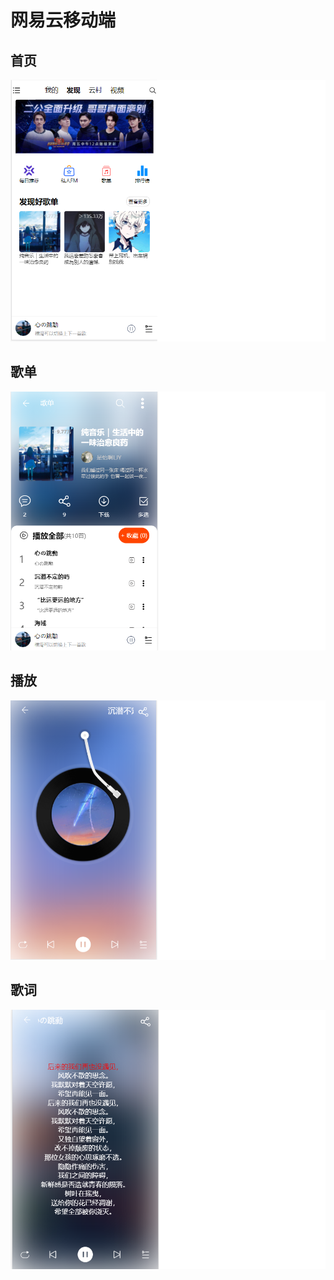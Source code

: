 # 网易云移动端

## 首页
![首页面](src/assets/img/zhuye.png)

## 歌单
![歌单页](src/assets/img/gedan.png)

## 播放
![播放页](src/assets/img/bofang.png)

## 歌词
![歌词页](src/assets/img/geci.png)
